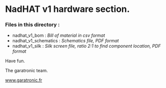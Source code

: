 NadHAT v1 hardware section.
========================================

### Files in this directory :

 - nadhat_v1_bom : _Bill of material in csv format_
 - nadhat_v1_schematics : _Schematics file, PDF format_
 - nadhat_v1_silk : _Silk screen file, ratio 2:1 to find component location, PDF format_


Have fun.

The garatronic team.

www.garatronic.fr
